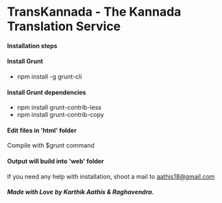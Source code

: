 TransKannada  - The Kannada Translation Service
================
#### Installation steps

#### Install Grunt
- npm install -g grunt-cli

#### Install Grunt dependencies
- npm install grunt-contrib-less
- npm install grunt-contrib-copy

#### Edit files in 'html' folder
Compile with $grunt command

#### Output will build into 'web' folder

If you need any help with installation, shoot a mail to aathis18@gmail.com

##### Made with Love by Karthik Aathis & Raghavendra.
 
